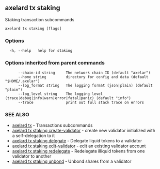## axelard tx staking

Staking transaction subcommands

```
axelard tx staking [flags]
```

### Options

```
  -h, --help   help for staking
```

### Options inherited from parent commands

```
      --chain-id string     The network chain ID (default "axelar")
      --home string         directory for config and data (default "$HOME/.axelar")
      --log_format string   The logging format (json|plain) (default "plain")
      --log_level string    The logging level (trace|debug|info|warn|error|fatal|panic) (default "info")
      --trace               print out full stack trace on errors
```

### SEE ALSO

- [axelard tx](axelard_tx.md)	 - Transactions subcommands
- [axelard tx staking create-validator](axelard_tx_staking_create-validator.md)	 - create new validator initialized with a self-delegation to it
- [axelard tx staking delegate](axelard_tx_staking_delegate.md)	 - Delegate liquid tokens to a validator
- [axelard tx staking edit-validator](axelard_tx_staking_edit-validator.md)	 - edit an existing validator account
- [axelard tx staking redelegate](axelard_tx_staking_redelegate.md)	 - Redelegate illiquid tokens from one validator to another
- [axelard tx staking unbond](axelard_tx_staking_unbond.md)	 - Unbond shares from a validator
